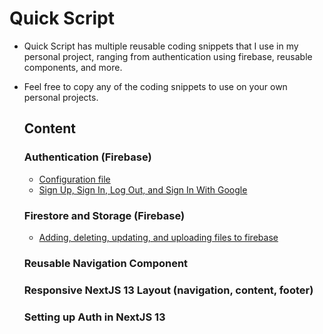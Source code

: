 # Quick Script
- Quick Script has multiple reusable coding snippets that I use in my personal project, ranging from authentication using firebase, reusable components, and more.
- Feel free to copy any of the coding snippets to use on your own personal projects.

  ## Content
  ### Authentication (Firebase)
  - [Configuration file](https://github.com/bavichugo/quick-script/blob/main/src/firebase/auth.jsx)
  - [Sign Up, Sign In, Log Out, and Sign In With Google](https://github.com/bavichugo/quick-script/blob/main/src/firebase/auth.jsx)

  ### Firestore and Storage (Firebase)
  - [Adding, deleting, updating, and uploading files to firebase](https://github.com/bavichugo/quick-script/blob/main/src/firebase/docs.jsx)

  ### Reusable Navigation Component

  ### Responsive NextJS 13 Layout (navigation, content, footer)

  ### Setting up Auth in NextJS 13
